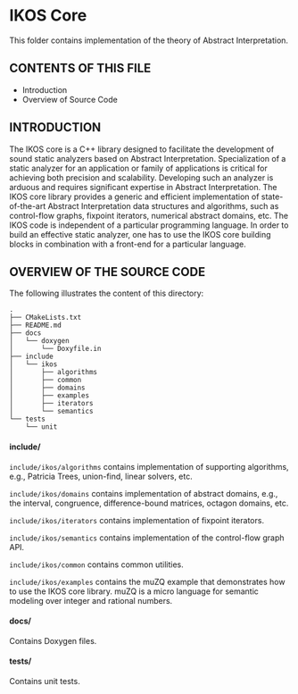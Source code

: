 IKOS Core
=========

This folder contains implementation of the theory of Abstract Interpretation.

CONTENTS OF THIS FILE
---------------------

* Introduction
* Overview of Source Code

INTRODUCTION
------------

The IKOS core is a C++ library designed to facilitate the development of sound static analyzers based on Abstract Interpretation. Specialization of a static analyzer for an application or family of applications is critical for achieving both precision and scalability. Developing such an analyzer is arduous and requires significant expertise in Abstract Interpretation. The IKOS core library provides a generic and efficient implementation of state-of-the-art Abstract Interpretation data structures and algorithms, such as control-flow graphs, fixpoint iterators, numerical abstract domains, etc. The IKOS code is independent of a particular programming language. In order to build an effective static analyzer, one has to use the IKOS core building blocks in combination with a front-end for a particular language.

OVERVIEW OF THE SOURCE CODE
---------------------------

The following illustrates the content of this directory:

```
.
├── CMakeLists.txt
├── README.md
├── docs
│   └── doxygen
│       └── Doxyfile.in
├── include
│   └── ikos
│       ├── algorithms
│       ├── common
│       ├── domains
│       ├── examples
│       ├── iterators
│       └── semantics
└── tests
    └── unit
```

#### include/

`include/ikos/algorithms` contains implementation of supporting algorithms, e.g., Patricia Trees, union-find, linear solvers, etc.

`include/ikos/domains` contains implementation of abstract domains, e.g., the interval, congruence, difference-bound matrices, octagon domains, etc.

`include/ikos/iterators` contains implementation of fixpoint iterators.

`include/ikos/semantics` contains implementation of the control-flow graph API.

`include/ikos/common` contains common utilities.

`include/ikos/examples` contains the muZQ example that demonstrates how to use the IKOS core library. muZQ is a micro language for semantic modeling over integer and rational numbers.

#### docs/

Contains Doxygen files.

#### tests/

Contains unit tests.
